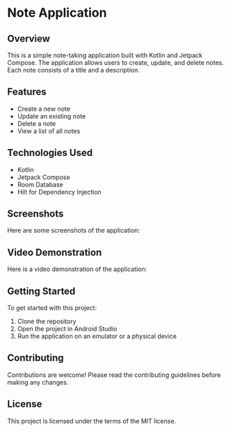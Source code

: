 # Note Application

## Overview

This is a simple note-taking application built with Kotlin and Jetpack Compose. The application allows users to create, update, and delete notes. Each note consists of a title and a description.

## Features

- Create a new note
- Update an existing note
- Delete a note
- View a list of all notes

## Technologies Used

- Kotlin
- Jetpack Compose
- Room Database
- Hilt for Dependency Injection

## Screenshots

Here are some screenshots of the application:



## Video Demonstration

Here is a video demonstration of the application:



## Getting Started

To get started with this project:

1. Clone the repository
2. Open the project in Android Studio
3. Run the application on an emulator or a physical device

## Contributing

Contributions are welcome! Please read the contributing guidelines before making any changes.

## License

This project is licensed under the terms of the MIT license.